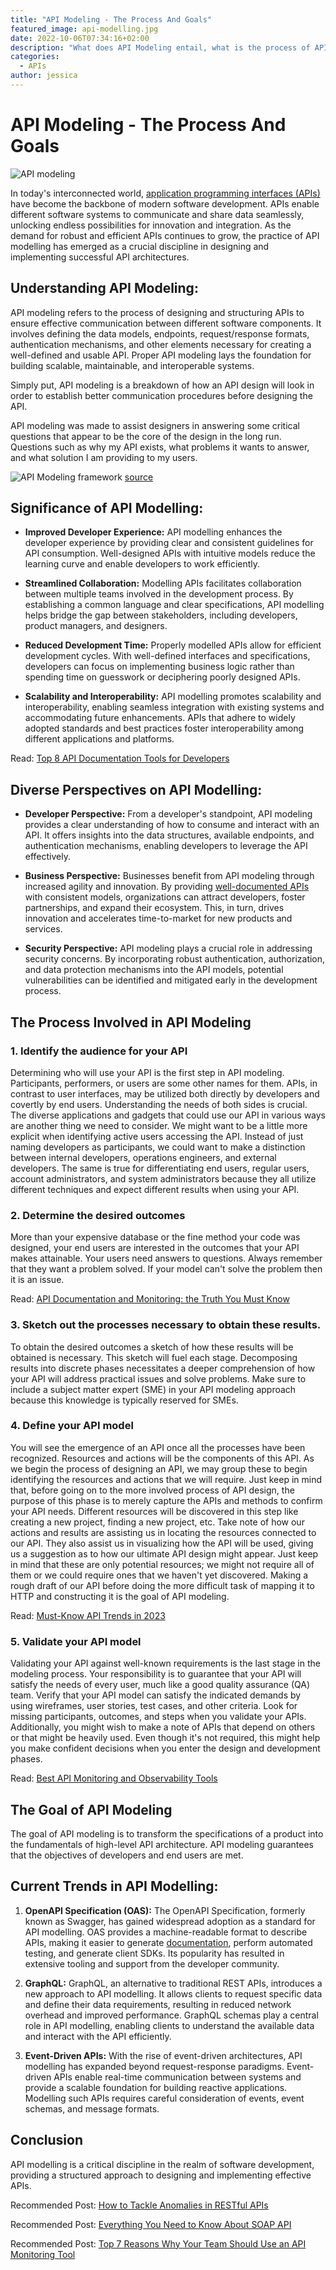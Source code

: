```yaml
---
title: "API Modeling - The Process And Goals"
featured_image: api-modelling.jpg
date: 2022-10-06T07:34:16+02:00
description: "What does API Modeling entail, what is the process of API Modeling and what is the goal of API modeling?"
categories: 
  - APIs
author: jessica
---
```


# API Modeling - The Process And Goals

![API modeling](./api-modelling.jpg)

In today's interconnected world, [application programming interfaces (APIs)](https://monoscope.tech/blog/api-documentation-and-observability-the-truth-you-must-know/) have become the backbone of modern software development. APIs enable different software systems to communicate and share data seamlessly, unlocking endless possibilities for innovation and integration. As the demand for robust and efficient APIs continues to grow, the practice of API modelling has emerged as a crucial discipline in designing and implementing successful API architectures.

## Understanding API Modeling:

API modeling refers to the process of designing and structuring APIs to ensure effective communication between different software components. It involves defining the data models, endpoints, request/response formats, authentication mechanisms, and other elements necessary for creating a well-defined and usable API. Proper API modeling lays the foundation for building scalable, maintainable, and interoperable systems.

Simply put, API modeling is a breakdown of how an API design will look in order to establish better communication procedures before designing the API.

API modeling was made to assist designers in answering some critical questions that appear to be the core of the design in the long run. Questions such as why my API exists, what problems it wants to answer, and what solution I am providing to my users.

![API Modeling framework](./api-modeling.png)
[source](https://link.springer.com/chapter/10.1007/978-1-4842-9200-6_4)

## Significance of API Modelling:

- **Improved Developer Experience:** API modelling enhances the developer experience by providing clear and consistent guidelines for API consumption. Well-designed APIs with intuitive models reduce the learning curve and enable developers to work efficiently.

- **Streamlined Collaboration:** Modelling APIs facilitates collaboration between multiple teams involved in the development process. By establishing a common language and clear specifications, API modelling helps bridge the gap between stakeholders, including developers, product managers, and designers.

- **Reduced Development Time:** Properly modelled APIs allow for efficient development cycles. With well-defined interfaces and specifications, developers can focus on implementing business logic rather than spending time on guesswork or deciphering poorly designed APIs.

- **Scalability and Interoperability:** API modelling promotes scalability and interoperability, enabling seamless integration with existing systems and accommodating future enhancements. APIs that adhere to widely adopted standards and best practices foster interoperability among different applications and platforms.

Read: [Top 8 API Documentation Tools for Developers](https://monoscope.tech/blog/top-8-api-documentation-tools-for-developers/)

## Diverse Perspectives on API Modelling:

- **Developer Perspective:** From a developer's standpoint, API modeling provides a clear understanding of how to consume and interact with an API. It offers insights into the data structures, available endpoints, and authentication mechanisms, enabling developers to leverage the API effectively.

- **Business Perspective:** Businesses benefit from API modeling through increased agility and innovation. By providing [well-documented APIs](https://monoscope.tech/blog/how-to-write-api-docs/) with consistent models, organizations can attract developers, foster partnerships, and expand their ecosystem. This, in turn, drives innovation and accelerates time-to-market for new products and services.

- **Security Perspective:** API modeling plays a crucial role in addressing security concerns. By incorporating robust authentication, authorization, and data protection mechanisms into the API models, potential vulnerabilities can be identified and mitigated early in the development process.

## The Process Involved in API Modeling

### 1. **Identify the audience for your API**
Determining who will use your API is the first step in API modeling. Participants, performers, or users are some other names for them. APIs, in contrast to user interfaces, may be utilized both directly by developers and covertly by end users. Understanding the needs of both sides is crucial. The diverse applications and gadgets that could use our API in various ways are another thing we need to consider. We might want to be a little more explicit when identifying active users accessing the API. Instead of just naming developers as participants, we could want to make a distinction between internal developers, operations engineers, and external developers. The same is true for differentiating end users, regular users, account administrators, and system administrators because they all utilize different techniques and expect different results when using your API.

### 2. **Determine the desired outcomes**
More than your expensive database or the fine method your code was designed, your end users are interested in the outcomes that your API makes attainable. Your users need answers to questions. Always remember that they want a problem solved. If your model can't solve the problem then it is an issue.

Read: [API Documentation and Monitoring: the Truth You Must Know](https://monoscope.tech/blog/api-documentation-and-observability-the-truth-you-must-know/)

### 3. **Sketch out the processes necessary to obtain these results.**
To obtain the desired outcomes a sketch of how these results will be obtained is necessary.  This sketch will fuel each stage. Decomposing results into discrete phases necessitates a deeper comprehension of how your API will address practical issues and solve problems. Make sure to include a subject matter expert (SME) in your API modeling approach because this knowledge is typically reserved for SMEs.

### 4. **Define your API model**
You will see the emergence of an API once all the processes have been recognized. Resources and actions will be the components of this API. As we begin the process of designing an API, we may group these to begin identifying the resources and actions that we will require. Just keep in mind that, before going on to the more involved process of API design, the purpose of this phase is to merely capture the APIs and methods to confirm your API needs. Different resources will be discovered in this step like creating a new project, finding a new project, etc. Take note of how our actions and results are assisting us in locating the resources connected to our API. They also assist us in visualizing how the API will be used, giving us a suggestion as to how our ultimate API design might appear. Just keep in mind that these are only potential resources; we might not require all of them or we could require ones that we haven't yet discovered. Making a rough draft of our API before doing the more difficult task of mapping it to HTTP and constructing it is the goal of API modeling.

Read: [Must-Know API Trends in 2023](https://monoscope.tech/blog/api-trends/)

### 5. **Validate your API model**
Validating your API against well-known requirements is the last stage in the modeling process. Your responsibility is to guarantee that your API will satisfy the needs of every user, much like a good quality assurance (QA) team. Verify that your API model can satisfy the indicated demands by using wireframes, user stories, test cases, and other criteria.
Look for missing participants, outcomes, and steps when you validate your APIs. Additionally, you might wish to make a note of APIs that depend on others or that might be heavily used. Even though it's not required, this might help you make confident decisions when you enter the design and development phases.

Read: [Best API Monitoring and Observability Tools](https://monoscope.tech/blog/best-api-monitoring-and-observability-tools/)

## The Goal of API Modeling
The goal of API modeling is to transform the specifications of a product into the fundamentals of high-level API architecture. API modeling guarantees that the objectives of developers and end users are met.


## Current Trends in API Modelling:

1. **OpenAPI Specification (OAS):** The OpenAPI Specification, formerly known as Swagger, has gained widespread adoption as a standard for API modelling. OAS provides a machine-readable format to describe APIs, making it easier to generate [documentation](https://monoscope.tech/blog/how-to-generate-automated-api-documentation/), perform automated testing, and generate client SDKs. Its popularity has resulted in extensive tooling and support from the developer community.

2. **GraphQL:** GraphQL, an alternative to traditional REST APIs, introduces a new approach to API modelling. It allows clients to request specific data and define their data requirements, resulting in reduced network overhead and improved performance. GraphQL schemas play a central role in API modelling, enabling clients to understand the available data and interact with the API efficiently.

3. **Event-Driven APIs:** With the rise of event-driven architectures, API modelling has expanded beyond request-response paradigms. Event-driven APIs enable real-time communication between systems and provide a scalable foundation for building reactive applications. Modelling such APIs requires careful consideration of events, event schemas, and message formats.

## Conclusion

API modelling is a critical discipline in the realm of software development, providing a structured approach to designing and implementing effective APIs.

Recommended Post: [How to Tackle Anomalies in RESTful APIs](https://monoscope.tech/blog/anomalies-in-restful-apis/)

Recommended Post: [Everything You Need to Know About SOAP API](https://monoscope.tech/blog/everything-about-soap-apis/)

Recommended Post: [Top 7 Reasons Why Your Team Should Use an API Monitoring Tool](https://monoscope.tech/blog/why-you-need-an-api-monitoring-tool/)

